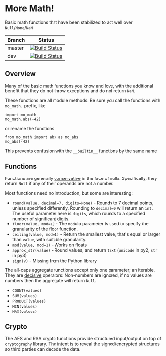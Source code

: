 
# More Math!  

Basic math functions that have been stabilized to act well over `Null`/`None`/`NaN`


|Branch      |Status   |
|------------|---------|
|master      | [![Build Status](https://app.travis-ci.com/klahnakoski/mo-math.svg?branch=master)](https://travis-ci.com/github/klahnakoski/mo-math) |
|dev         | [![Build Status](https://app.travis-ci.com/klahnakoski/mo-math.svg?branch=dev)](https://travis-ci.com/github/klahnakoski/mo-math)    |



## Overview

Many of the basic math functions you know and love, with the additional benefit 
that they do not throw exceptions and do not return `NaN`. 

These functions are all module methods. Be sure you call the functions 
with `mo_math.` prefix, like 

    import mo_math
	mo_math.abs(-42)

or rename the functions

    from mo_math import abs as mo_abs
    mo_abs(-42)

This prevents confusion with the `__builtin__` functions by the same name   


## Functions

Functions are generally [conservative](https://github.com/mozilla/ActiveData/blob/dev/docs/jx_decisive_operators.md#definitions) in the face of nulls: Specifically, they return `Null` if any of their operands are not a number.

Most functions need no introduction, but some are interesting:

- `round(value, decimal=7, digits=None)` - Rounds to 7 decimal points, unless specified differently.  Rounding to `decimal=0` will return an `int`. The useful parameter here is `digits`, which rounds to a specified number of significant digits.
- `floor(value, mod=1)` - The `mod`ulo parameter is used to specify the granularity of the floor function.
- `ceiling(value, mod=1)` - Return the smallest value, that's equal or larger than `value`, with suitable granularity.
- `mod(value, mod=1)` - Works on floats
- `approx_str(value)` - Round values, and return `text` (`unicode` in py2, `str` in py3) 
- `sign(v)` - Missing from the Python library 


The all-caps aggregate functions accept only one parameter; an iterable. They are [decisive](https://github.com/mozilla/ActiveData/blob/dev/docs/jx_decisive_operators.md#definitions) operators: Non-numbers are ignored, if no values are numbers then the aggregate will return `Null`.

- `COUNT(values)`
- `SUM(values)` 
- `PRODUCT(values)` 
- `MIN(values)` 
- `MAX(values)` 

## Crypto

The AES and RSA crypto functions provide structured input/output on top of `cryptography` library. The intent is to reveal the signed/encrypted structures so third parties can decode the data.
